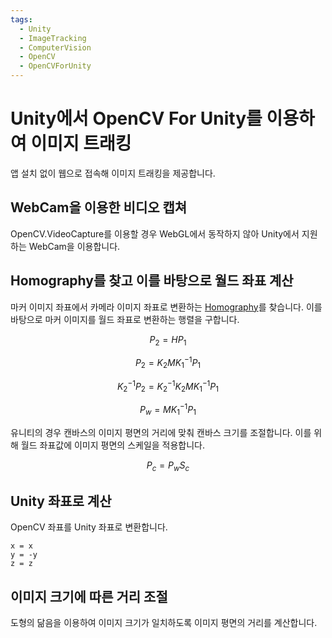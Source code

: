 ```yaml
---
tags:
  - Unity
  - ImageTracking
  - ComputerVision
  - OpenCV
  - OpenCVForUnity
---
```

# Unity에서 OpenCV For Unity를 이용하여 이미지 트래킹
앱 설치 없이 웹으로 접속해 이미지 트래킹을 제공합니다.

## WebCam을 이용한 비디오 캡쳐
OpenCV.VideoCapture를 이용할 경우 WebGL에서 동작하지 않아 Unity에서 지원하는 WebCam을 이용합니다.

## Homography를 찾고 이를 바탕으로 월드 좌표 계산
마커 이미지 좌표에서 카메라 이미지 좌표로 변환하는 [Homography](../Homography/Homography.md)를 찾습니다. 이를 바탕으로 마커 이미지를 월드 좌표로 변환하는 행렬을 구합니다.

$$P_{2} = H P_{1}$$

$$P_{2} = K_{2}MK_{1}^{-1}P_{1}$$

$$K_{2}^{-1}P_{2} = K_{2}^{-1}K_{2}MK_{1}^{-1}P_{1}$$

$$P_{w} = MK_{1}^{-1}P_{1}$$

유니티의 경우 캔바스의 이미지 평면의 거리에 맞춰 캔바스 크기를 조절합니다. 이를 위해 월드 좌표값에 이미지 평면의 스케일을 적용합니다.

$$P_{c} = P_{w} {S}_{c}$$

## Unity 좌표로 계산
OpenCV 좌표를 Unity 좌표로 변환합니다.

```
x = x
y = -y
z = z
```

## 이미지 크기에 따른 거리 조절
도형의 닮음을 이용하여 이미지 크기가 일치하도록 이미지 평면의 거리를 계산합니다. 